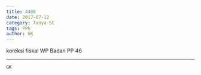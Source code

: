 ```yaml
---
title: 4408
date: 2017-07-12
category: Tanya-SC
tags: PPh
author: GK
---
```


koreksi fiskal WP Badan PP 46

---



`GK`
